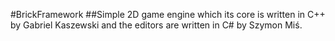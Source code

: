 #BrickFramework
##Simple 2D game engine which its core is written in C++ by Gabriel Kaszewski and the editors are written in C# by Szymon Miś.

